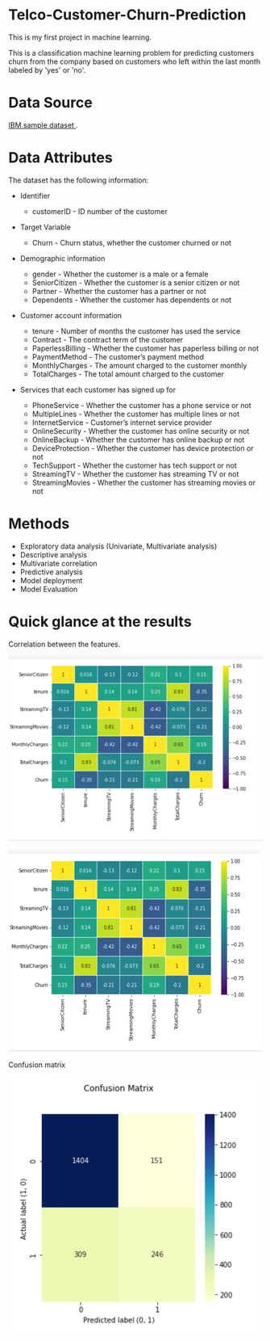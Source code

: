 # Telco-Customer-Churn-Prediction


This is my first project in machine learning.

This is a classification machine learning problem for predicting customers churn from the company based on customers who left within the last month labeled by 'yes' or 'no'.

# Data Source
 <a href="https://www.kaggle.com/datasets/blastchar/telco-customer-churn"> IBM sample dataset </a>.
 
 # Data Attributes

The dataset has the following information:

 - Identifier
    - customerID - ID number of the customer

- Target Variable
    - Churn - Churn status, whether the customer churned or not

- Demographic information
    - gender - Whether the customer is a male or a female
    - SeniorCitizen - Whether the customer is a senior citizen or not
    - Partner - Whether the customer has a partner or not
    - Dependents - Whether the customer has dependents or not

- Customer account information
    - tenure - Number of months the customer has used the service
    - Contract - The contract term of the customer
    - PaperlessBilling - Whether the customer has paperless billing or not
    - PaymentMethod - The customer’s payment method
    - MonthlyCharges - The amount charged to the customer monthly
    - TotalCharges - The total amount charged to the customer

- Services that each customer has signed up for
    - PhoneService - Whether the customer has a phone service or not
    - MultipleLines - Whether the customer has multiple lines or not
    - InternetService - Customer’s internet service provider
    - OnlineSecurity - Whether the customer has online security or not
    - OnlineBackup - Whether the customer has online backup or not
    - DeviceProtection - Whether the customer has device protection or not
    - TechSupport - Whether the customer has tech support or not
    - StreamingTV - Whether the customer has streaming TV or not
    - StreamingMovies - Whether the customer has streaming movies or not

# Methods
- Exploratory data analysis (Univariate, Multivariate analysis)
- Descriptive analysis
- Multivariate correlation
- Predictive analysis
- Model deployment
- Model Evaluation

# Quick glance at the results
Correlation between the features.

![This is an image](https://github.com/xplict33/Telco-Customer-Churn-Prediction/blob/main/images/cor.png)

<img src="https://github.com/xplict33/Telco-Customer-Churn-Prediction/blob/main/images/cor.png" width="500" height="400">

Confusion matrix

![This is an image](https://github.com/xplict33/Telco-Customer-Churn-Prediction/blob/main/images/confussion.png)

